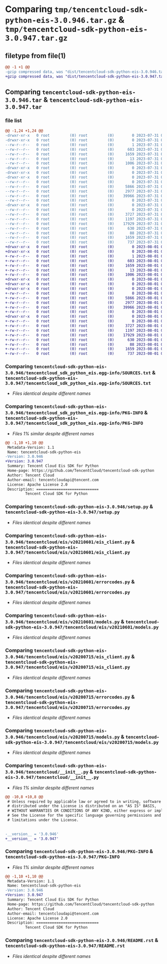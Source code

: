 # Comparing `tmp/tencentcloud-sdk-python-eis-3.0.946.tar.gz` & `tmp/tencentcloud-sdk-python-eis-3.0.947.tar.gz`

## filetype from file(1)

```diff
@@ -1 +1 @@
-gzip compressed data, was "dist/tencentcloud-sdk-python-eis-3.0.946.tar", last modified: Mon Jul 31 00:25:53 2023, max compression
+gzip compressed data, was "dist/tencentcloud-sdk-python-eis-3.0.947.tar", last modified: Tue Aug  1 00:37:03 2023, max compression
```

## Comparing `tencentcloud-sdk-python-eis-3.0.946.tar` & `tencentcloud-sdk-python-eis-3.0.947.tar`

### file list

```diff
@@ -1,24 +1,24 @@
-drwxr-xr-x   0 root         (0) root         (0)        0 2023-07-31 00:25:53.000000 tencentcloud-sdk-python-eis-3.0.946/
-drwxr-xr-x   0 root         (0) root         (0)        0 2023-07-31 00:25:53.000000 tencentcloud-sdk-python-eis-3.0.946/tencentcloud_sdk_python_eis.egg-info/
--rw-r--r--   0 root         (0) root         (0)        1 2023-07-31 00:25:53.000000 tencentcloud-sdk-python-eis-3.0.946/tencentcloud_sdk_python_eis.egg-info/dependency_links.txt
--rw-r--r--   0 root         (0) root         (0)      603 2023-07-31 00:25:53.000000 tencentcloud-sdk-python-eis-3.0.946/tencentcloud_sdk_python_eis.egg-info/SOURCES.txt
--rw-r--r--   0 root         (0) root         (0)     1659 2023-07-31 00:25:53.000000 tencentcloud-sdk-python-eis-3.0.946/tencentcloud_sdk_python_eis.egg-info/PKG-INFO
--rw-r--r--   0 root         (0) root         (0)       13 2023-07-31 00:25:53.000000 tencentcloud-sdk-python-eis-3.0.946/tencentcloud_sdk_python_eis.egg-info/top_level.txt
--rw-r--r--   0 root         (0) root         (0)     1006 2023-07-31 00:25:53.000000 tencentcloud-sdk-python-eis-3.0.946/setup.py
-drwxr-xr-x   0 root         (0) root         (0)        0 2023-07-31 00:25:53.000000 tencentcloud-sdk-python-eis-3.0.946/tencentcloud/
-drwxr-xr-x   0 root         (0) root         (0)        0 2023-07-31 00:25:53.000000 tencentcloud-sdk-python-eis-3.0.946/tencentcloud/eis/
-drwxr-xr-x   0 root         (0) root         (0)        0 2023-07-31 00:25:53.000000 tencentcloud-sdk-python-eis-3.0.946/tencentcloud/eis/v20210601/
--rw-r--r--   0 root         (0) root         (0)        0 2023-07-31 00:25:53.000000 tencentcloud-sdk-python-eis-3.0.946/tencentcloud/eis/v20210601/__init__.py
--rw-r--r--   0 root         (0) root         (0)     5866 2023-07-31 00:25:53.000000 tencentcloud-sdk-python-eis-3.0.946/tencentcloud/eis/v20210601/eis_client.py
--rw-r--r--   0 root         (0) root         (0)     2977 2023-07-31 00:25:53.000000 tencentcloud-sdk-python-eis-3.0.946/tencentcloud/eis/v20210601/errorcodes.py
--rw-r--r--   0 root         (0) root         (0)    39966 2023-07-31 00:25:53.000000 tencentcloud-sdk-python-eis-3.0.946/tencentcloud/eis/v20210601/models.py
--rw-r--r--   0 root         (0) root         (0)        0 2023-07-31 00:25:53.000000 tencentcloud-sdk-python-eis-3.0.946/tencentcloud/eis/__init__.py
-drwxr-xr-x   0 root         (0) root         (0)        0 2023-07-31 00:25:53.000000 tencentcloud-sdk-python-eis-3.0.946/tencentcloud/eis/v20200715/
--rw-r--r--   0 root         (0) root         (0)        0 2023-07-31 00:25:53.000000 tencentcloud-sdk-python-eis-3.0.946/tencentcloud/eis/v20200715/__init__.py
--rw-r--r--   0 root         (0) root         (0)     3727 2023-07-31 00:25:53.000000 tencentcloud-sdk-python-eis-3.0.946/tencentcloud/eis/v20200715/eis_client.py
--rw-r--r--   0 root         (0) root         (0)     1197 2023-07-31 00:25:53.000000 tencentcloud-sdk-python-eis-3.0.946/tencentcloud/eis/v20200715/errorcodes.py
--rw-r--r--   0 root         (0) root         (0)    17929 2023-07-31 00:25:53.000000 tencentcloud-sdk-python-eis-3.0.946/tencentcloud/eis/v20200715/models.py
--rw-r--r--   0 root         (0) root         (0)      630 2023-07-31 00:25:53.000000 tencentcloud-sdk-python-eis-3.0.946/tencentcloud/__init__.py
--rw-r--r--   0 root         (0) root         (0)       88 2023-07-31 00:25:53.000000 tencentcloud-sdk-python-eis-3.0.946/setup.cfg
--rw-r--r--   0 root         (0) root         (0)     1659 2023-07-31 00:25:53.000000 tencentcloud-sdk-python-eis-3.0.946/PKG-INFO
--rw-r--r--   0 root         (0) root         (0)      737 2023-07-31 00:25:53.000000 tencentcloud-sdk-python-eis-3.0.946/README.rst
+drwxr-xr-x   0 root         (0) root         (0)        0 2023-08-01 00:37:03.000000 tencentcloud-sdk-python-eis-3.0.947/
+drwxr-xr-x   0 root         (0) root         (0)        0 2023-08-01 00:37:03.000000 tencentcloud-sdk-python-eis-3.0.947/tencentcloud_sdk_python_eis.egg-info/
+-rw-r--r--   0 root         (0) root         (0)        1 2023-08-01 00:37:03.000000 tencentcloud-sdk-python-eis-3.0.947/tencentcloud_sdk_python_eis.egg-info/dependency_links.txt
+-rw-r--r--   0 root         (0) root         (0)      603 2023-08-01 00:37:03.000000 tencentcloud-sdk-python-eis-3.0.947/tencentcloud_sdk_python_eis.egg-info/SOURCES.txt
+-rw-r--r--   0 root         (0) root         (0)     1659 2023-08-01 00:37:03.000000 tencentcloud-sdk-python-eis-3.0.947/tencentcloud_sdk_python_eis.egg-info/PKG-INFO
+-rw-r--r--   0 root         (0) root         (0)       13 2023-08-01 00:37:03.000000 tencentcloud-sdk-python-eis-3.0.947/tencentcloud_sdk_python_eis.egg-info/top_level.txt
+-rw-r--r--   0 root         (0) root         (0)     1006 2023-08-01 00:37:03.000000 tencentcloud-sdk-python-eis-3.0.947/setup.py
+drwxr-xr-x   0 root         (0) root         (0)        0 2023-08-01 00:37:03.000000 tencentcloud-sdk-python-eis-3.0.947/tencentcloud/
+drwxr-xr-x   0 root         (0) root         (0)        0 2023-08-01 00:37:03.000000 tencentcloud-sdk-python-eis-3.0.947/tencentcloud/eis/
+drwxr-xr-x   0 root         (0) root         (0)        0 2023-08-01 00:37:03.000000 tencentcloud-sdk-python-eis-3.0.947/tencentcloud/eis/v20210601/
+-rw-r--r--   0 root         (0) root         (0)        0 2023-08-01 00:37:03.000000 tencentcloud-sdk-python-eis-3.0.947/tencentcloud/eis/v20210601/__init__.py
+-rw-r--r--   0 root         (0) root         (0)     5866 2023-08-01 00:37:03.000000 tencentcloud-sdk-python-eis-3.0.947/tencentcloud/eis/v20210601/eis_client.py
+-rw-r--r--   0 root         (0) root         (0)     2977 2023-08-01 00:37:03.000000 tencentcloud-sdk-python-eis-3.0.947/tencentcloud/eis/v20210601/errorcodes.py
+-rw-r--r--   0 root         (0) root         (0)    39966 2023-08-01 00:37:03.000000 tencentcloud-sdk-python-eis-3.0.947/tencentcloud/eis/v20210601/models.py
+-rw-r--r--   0 root         (0) root         (0)        0 2023-08-01 00:37:03.000000 tencentcloud-sdk-python-eis-3.0.947/tencentcloud/eis/__init__.py
+drwxr-xr-x   0 root         (0) root         (0)        0 2023-08-01 00:37:03.000000 tencentcloud-sdk-python-eis-3.0.947/tencentcloud/eis/v20200715/
+-rw-r--r--   0 root         (0) root         (0)        0 2023-08-01 00:37:03.000000 tencentcloud-sdk-python-eis-3.0.947/tencentcloud/eis/v20200715/__init__.py
+-rw-r--r--   0 root         (0) root         (0)     3727 2023-08-01 00:37:03.000000 tencentcloud-sdk-python-eis-3.0.947/tencentcloud/eis/v20200715/eis_client.py
+-rw-r--r--   0 root         (0) root         (0)     1197 2023-08-01 00:37:03.000000 tencentcloud-sdk-python-eis-3.0.947/tencentcloud/eis/v20200715/errorcodes.py
+-rw-r--r--   0 root         (0) root         (0)    17929 2023-08-01 00:37:03.000000 tencentcloud-sdk-python-eis-3.0.947/tencentcloud/eis/v20200715/models.py
+-rw-r--r--   0 root         (0) root         (0)      630 2023-08-01 00:37:03.000000 tencentcloud-sdk-python-eis-3.0.947/tencentcloud/__init__.py
+-rw-r--r--   0 root         (0) root         (0)       88 2023-08-01 00:37:03.000000 tencentcloud-sdk-python-eis-3.0.947/setup.cfg
+-rw-r--r--   0 root         (0) root         (0)     1659 2023-08-01 00:37:03.000000 tencentcloud-sdk-python-eis-3.0.947/PKG-INFO
+-rw-r--r--   0 root         (0) root         (0)      737 2023-08-01 00:37:03.000000 tencentcloud-sdk-python-eis-3.0.947/README.rst
```

### Comparing `tencentcloud-sdk-python-eis-3.0.946/tencentcloud_sdk_python_eis.egg-info/SOURCES.txt` & `tencentcloud-sdk-python-eis-3.0.947/tencentcloud_sdk_python_eis.egg-info/SOURCES.txt`

 * *Files identical despite different names*

### Comparing `tencentcloud-sdk-python-eis-3.0.946/tencentcloud_sdk_python_eis.egg-info/PKG-INFO` & `tencentcloud-sdk-python-eis-3.0.947/tencentcloud_sdk_python_eis.egg-info/PKG-INFO`

 * *Files 1% similar despite different names*

```diff
@@ -1,10 +1,10 @@
 Metadata-Version: 1.1
 Name: tencentcloud-sdk-python-eis
-Version: 3.0.946
+Version: 3.0.947
 Summary: Tencent Cloud Eis SDK for Python
 Home-page: https://github.com/TencentCloud/tencentcloud-sdk-python
 Author: Tencent Cloud
 Author-email: tencentcloudapi@tencent.com
 License: Apache License 2.0
 Description: ============================
         Tencent Cloud SDK for Python
```

### Comparing `tencentcloud-sdk-python-eis-3.0.946/setup.py` & `tencentcloud-sdk-python-eis-3.0.947/setup.py`

 * *Files identical despite different names*

### Comparing `tencentcloud-sdk-python-eis-3.0.946/tencentcloud/eis/v20210601/eis_client.py` & `tencentcloud-sdk-python-eis-3.0.947/tencentcloud/eis/v20210601/eis_client.py`

 * *Files identical despite different names*

### Comparing `tencentcloud-sdk-python-eis-3.0.946/tencentcloud/eis/v20210601/errorcodes.py` & `tencentcloud-sdk-python-eis-3.0.947/tencentcloud/eis/v20210601/errorcodes.py`

 * *Files identical despite different names*

### Comparing `tencentcloud-sdk-python-eis-3.0.946/tencentcloud/eis/v20210601/models.py` & `tencentcloud-sdk-python-eis-3.0.947/tencentcloud/eis/v20210601/models.py`

 * *Files identical despite different names*

### Comparing `tencentcloud-sdk-python-eis-3.0.946/tencentcloud/eis/v20200715/eis_client.py` & `tencentcloud-sdk-python-eis-3.0.947/tencentcloud/eis/v20200715/eis_client.py`

 * *Files identical despite different names*

### Comparing `tencentcloud-sdk-python-eis-3.0.946/tencentcloud/eis/v20200715/errorcodes.py` & `tencentcloud-sdk-python-eis-3.0.947/tencentcloud/eis/v20200715/errorcodes.py`

 * *Files identical despite different names*

### Comparing `tencentcloud-sdk-python-eis-3.0.946/tencentcloud/eis/v20200715/models.py` & `tencentcloud-sdk-python-eis-3.0.947/tencentcloud/eis/v20200715/models.py`

 * *Files identical despite different names*

### Comparing `tencentcloud-sdk-python-eis-3.0.946/tencentcloud/__init__.py` & `tencentcloud-sdk-python-eis-3.0.947/tencentcloud/__init__.py`

 * *Files 1% similar despite different names*

```diff
@@ -10,8 +10,8 @@
 # Unless required by applicable law or agreed to in writing, software
 # distributed under the License is distributed on an "AS IS" BASIS,
 # WITHOUT WARRANTIES OR CONDITIONS OF ANY KIND, either express or implied.
 # See the License for the specific language governing permissions and
 # limitations under the License.
 
 
-__version__ = '3.0.946'
+__version__ = '3.0.947'
```

### Comparing `tencentcloud-sdk-python-eis-3.0.946/PKG-INFO` & `tencentcloud-sdk-python-eis-3.0.947/PKG-INFO`

 * *Files 1% similar despite different names*

```diff
@@ -1,10 +1,10 @@
 Metadata-Version: 1.1
 Name: tencentcloud-sdk-python-eis
-Version: 3.0.946
+Version: 3.0.947
 Summary: Tencent Cloud Eis SDK for Python
 Home-page: https://github.com/TencentCloud/tencentcloud-sdk-python
 Author: Tencent Cloud
 Author-email: tencentcloudapi@tencent.com
 License: Apache License 2.0
 Description: ============================
         Tencent Cloud SDK for Python
```

### Comparing `tencentcloud-sdk-python-eis-3.0.946/README.rst` & `tencentcloud-sdk-python-eis-3.0.947/README.rst`

 * *Files identical despite different names*

